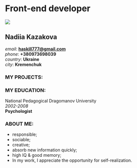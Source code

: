  # Front-end developer
 
 ![](https://lh3.googleusercontent.com/LGz2TC7KCXu6sQpntt4wSU0jzEAlH0TQz6txoV5fUH4UVqv-JRQGDNICYExNH8YM4i18WYYLZekCpIHHlIMdBj5Q1wpn6_wRNOQYBqGCQT2JsxmSzRnW2jDela2pPeExd-oZAKb4nAmDgJxLimI_Lco3FJvh9SgNq_0FtaEcTbC-6efHaeN9DjHvt71jGJG2Dw7xMInWXkPCj5S96MPVJUBixkJWMpQSNgBztUxlZ_mmdRAYao6ErcTpZ92upONslKWtGpposAod99v3CCLiZ0g334AThXmiTMVmd1xJZeXBuHqVwa3onms1WCxU0Fp66TBF8maJUyoIhWldKxr0E550va30xArK9uFY4ft77eV8RU2F-UT-Gd2Jj093tstRzOJGti5GRGgIs59I5hVxnAHAbRIsbYmEW9tcye_g4cX3OjRwfkIj-kFn4HllE2Px57epRhY4pG79iKUtoLdFT7-fgdNVZIhOnVW1d-k1GuIwJJXNxxbO9LVKrZurmLMJeXyRddmSFMzdqngziIx7bMEIzAZg5Qws5m1M8odQ0ikfspTrc7FBjjk9j_bc-wDGXZJykraUp2plKAxg9e1fcsvz68WyyGg8S5JKjDKBUgi9PDpxLFKJuDdO6NOyKO8PdcWkhFDsAMcmXpMDMv6tUGkkuuhniIimzMiMTbIASkaoDzeP5CGpLv5zJXqdmjDbxHpDsnZoRzo5-A7-AkLhLPzjFQ=w582-h866-no?authuser=0)

## **Nadiia Kazakova** 
    
  *email*: **haskill777@gmail.com**\
  *phone*: **+380973698039**\
  *country*: **Ukraine**\
  *city*: **Kremenchuk**
   
 ### **MY PROJECTS:** 
   
   
 ### **MY EDUCATION:**
National Pedagogical Dragomanov University\
 *2002-2008*\
 **Psychologist**

 ### **ABOUT ME:**
 * responsible;
 * sociable;
 * creative;
 * absorb new information quickly;
 * high IQ & good memory;
 * In my work, I appreciate the opportunity for self-realization.
   
   
   
   
